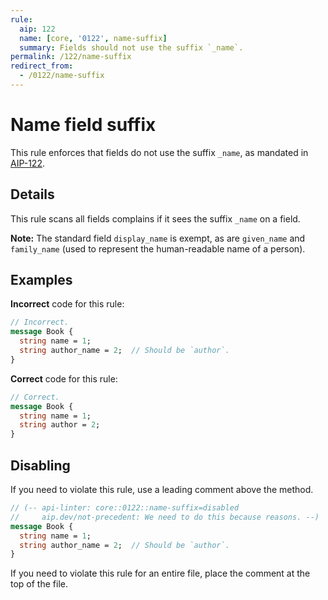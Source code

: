 ```yaml
---
rule:
  aip: 122
  name: [core, '0122', name-suffix]
  summary: Fields should not use the suffix `_name`.
permalink: /122/name-suffix
redirect_from:
  - /0122/name-suffix
---
```


# Name field suffix

This rule enforces that fields do not use the suffix `_name`, as mandated in
[AIP-122][].

## Details

This rule scans all fields complains if it sees the suffix `_name` on a field.

**Note:** The standard field `display_name` is exempt, as are `given_name` and
`family_name` (used to represent the human-readable name of a person).

## Examples

**Incorrect** code for this rule:

```proto
// Incorrect.
message Book {
  string name = 1;
  string author_name = 2;  // Should be `author`.
}
```

**Correct** code for this rule:

```proto
// Correct.
message Book {
  string name = 1;
  string author = 2;
}
```

## Disabling

If you need to violate this rule, use a leading comment above the method.

```proto
// (-- api-linter: core::0122::name-suffix=disabled
//     aip.dev/not-precedent: We need to do this because reasons. --)
message Book {
  string name = 1;
  string author_name = 2;  // Should be `author`.
}
```

If you need to violate this rule for an entire file, place the comment at the
top of the file.

[aip-122]: http://aip.dev/122
[aip.dev/not-precedent]: https://aip.dev/not-precedent
